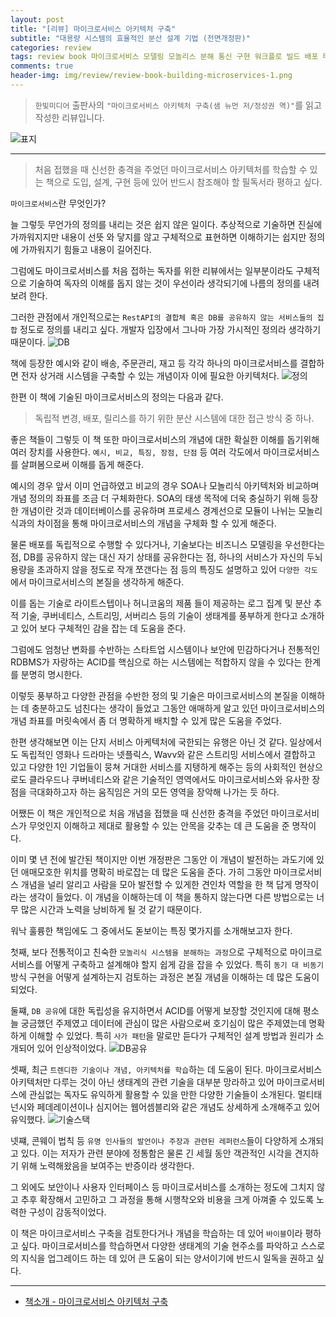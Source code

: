 ```yaml
---  
layout: post  
title: "[리뷰] 마이크로서비스 아키텍처 구축"  
subtitle: "대용량 시스템의 효율적인 분산 설계 기법 (전면개정판)"  
categories: review  
tags: review book 마이크로서비스 모델링 모놀리스 분해 통신 구현 워크플로 빌드 배포 테스트 관찰가능성 보안 회복탄력성 확장 팀원      
comments: true  
header-img: img/review/review-book-building-microservices-1.png
---  
```

  
> `한빛미디어` 출판사의 `"마이크로서비스 아키텍처 구축(샘 뉴먼 저/정성권 역)"`를 읽고 작성한 리뷰입니다.  

![표지](https://telegeam.github.io/assets/img/review/review-book-building-microservices-1.png)  

---

> 처음 접했을 때 신선한 충격을 주었던 마이크로서비스 아키텍처를 학습할 수 있는 책으로 도입, 설계, 구현 등에 있어 반드시 참조해야 할 필독서라 평하고 싶다.

`마이크로서비스`란 무엇인가?

늘 그렇듯 무언가의 정의를 내리는 것은 쉽지 않은 일이다. 추상적으로 기술하면 진실에 가까워지지만 내용이 선뜻 와 닿지를 않고 구체적으로 표현하면 이해하기는 쉽지만 정의에 가까워지기 힘들고 내용이 길어진다. 

그럼에도 마이크로서비스를 처음 접하는 독자를 위한 리뷰에서는 일부분이라도 구체적으로 기술하여 독자의 이해를 돕지 않는 것이 우선이라 생각되기에 나름의 정의를 내려보려 한다. 

그러한 관점에서 개인적으로는 `RestAPI의 결합체 혹은 DB를 공유하지 않는 서비스들의 집합` 정도로 정의를 내리고 싶다. 개발자 입장에서 그나마 가장 가시적인 정의라 생각하기 때문이다. 
![DB](https://telegeam.github.io/assets/img/review/review-book-building-microservices-3.png)  

책에 등장한 예시와 같이 배송, 주문관리, 재고 등 각각 하나의 마이크로서비스를 결합하면 전자 상거래 시스템을 구축할 수 있는 개념이자 이에 필요한 아키텍처다.
![정의](https://telegeam.github.io/assets/img/review/review-book-building-microservices-2.png)  

한편 이 책에 기술된 마이크로서비스의 정의는 다음과 같다.

> 독립적 변경, 배포, 릴리스를 하기 위한 분산 시스템에 대한 접근 방식 중 하나.

좋은 책들이 그렇듯 이 책 또한 마이크로서비스의 개념에 대한 확실한 이해를 돕기위해 여러 장치를 사용한다. `예시, 비교, 특징, 장점, 단점` 등 여러 각도에서 마이크로서비스를 살펴봄으로써 이해를 돕게 해준다. 

예시의 경우 앞서 이미 언급하였고 비교의 경우 SOA나 모놀리식 아키텍처와 비교하며 개념 정의의 좌표를 조금 더 구체화한다. SOA의 태생 목적에 더욱 충실하기 위해 등장한 개념이란 것과 데이터베이스를 공유하며 프로세스 경계선으로 모듈이 나뉘는 모놀리식과의 차이점을 통해 마이크로서비스의 개념을 구체화 할 수 있게 해준다.

물론 배포를 독립적으로 수행할 수 있다거나, 기술보다는 비즈니스 모델링을 우선한다는 점, DB를 공유하지 않는 대신 자기 상태를 공유한다는 점, 하나의 서비스가 자신의 두뇌 용량을 초과하지 않을 정도로 작개 쪼갠다는 점 등의 특징도 설명하고 있어 `다양한 각도`에서 마이크로서비스의 본질을 생각하게 해준다.

이를 돕는 기술로 라이트스텝이나 허니코움의 제품 들이 제공하는 로그 집계 및 분산 추적 기술, 쿠버네티스, 스트리밍, 서버리스 등의 기술이 생태계를 풍부하게 한다고 소개하고 있어 보다 구체적인 감을 잡는 데 도움을 준다.

그럼에도 엄청난 변화를 수반하는 스타트업 시스템이나 보안에 민감하다거나 전통적인 RDBMS가 자랑하는 ACID를 핵심으로 하는 시스템에는 적합하지 않을 수 있다는 한계를 분명히 명시한다. 

이렇듯 풍부하고 다양한 관점을 수반한 정의 및 기술은 마이크로서비스의 본질을 이해하는 데 충분하고도 넘친다는 생각이 들었고 그동안 애매하게 알고 있던 마이크로서비스의 개념 좌표를 머릿속에서 좀 더 명확하게 배치할 수 있게 많은 도움을 주었다.

한편 생각해보면 이는 단지 서비스 아케텍처에 국한되는 유행은 아닌 것 같다. 일상에서도 독립적인 영화나 드라마는 넷플릭스, Wavv와 같은 스트리밍 서비스에서 결합하고 있고 다양한 1인 기업들이 뭉쳐 거대한 서비스를 지탱하게 해주는 등의 사회적인 현상으로도 클라우드나 쿠버네티스와 같은 기술적인 영역에서도 마이크로서비스와 유사한 장점을 극대화하고자 하는 움직임은 거의 모든 영역을 장악해 나가는 듯 하다.

어쨌든 이 책은 개인적으로 처음 개념을 접했을 때 신선한 충격을 주었던 마이크로서비스가 무엇인지 이해하고 제대로 활용할 수 있는 안목을 갖추는 데 큰 도움을 준 명작이다. 

이미 몇 년 전에 발간된 책이지만 이번 개정판은 그동안 이 개념이 발전하는 과도기에 있던 애매모호한 위치를 명확히 바로잡는 데 많은 도움을 준다. 가히 그동안 마이크로서비스 개념을 널리 알리고 사람을 모아 발전할 수 있게한 견인차 역할을 한 책 답게 명작이라는 생각이 들었다. 이 개념을 이해하는데 이 책을 통하지 않는다면 다른 방법으로는 너무 많은 시간과 노력을 낭비하게 될 것 같기 때문이다.

워낙 훌륭한 책임에도 그 중에서도 돋보이는 특징 몇가지를 소개해보고자 한다. 

첫째, 보다 전통적이고 친숙한 `모놀리식 시스템을 분해하는 과정`으로 구체적으로 마이크로서비스를 어떻게 구축하고 설계해야 할지 쉽게 감을 잡을 수 있었다. 특히 `동기 대 비동기` 방식 구현을 어떻게 설계하는지 검토하는 과정은 본질 개념을 이해하는 데 많은 도움이 되었다. 

둘쨰, `DB 공유`에 대한 독립성을 유지하면서 ACID를 어떻게 보장할 것인지에 대해 평소 늘 궁금했던 주제였고 데이터에 관심이 많은 사람으로써 호기심이 많은 주제였는데 명확하게 이해할 수 있었다. 특히 `사가 패턴`을 말로만 듣다가 구체적인 설계 방법과 원리가 소개되어 있어 인상적이었다. 
![DB공유](https://telegeam.github.io/assets/img/review/review-book-building-microservices-4.png)  

셋째, 최근 `트렌디한 기술이나 개념, 아키텍처를 학습`하는 데 도움이 된다. 마이크로서비스 아키텍처만 다루는 것이 아닌 생태계의 관련 기술을 대부분 망라하고 있어 마이크로서비스에 관심없는 독자도 유익하게 활용할 수 있을 만한 다양한 기술들이 소개된다. 멀티태넌시와 페데레이션이나 심지어는 웹어셈블리와 같은 개념도 상세하게 소개해주고 있어 유익했다.
![기술스택](https://telegeam.github.io/assets/img/review/review-book-building-microservices-5.png)  

넷쨰, 콘웨이 법칙 등 `유명 인사들의 발언이나 주장과 관련된 레퍼런스`들이 다양하게 소개되고 있다. 이는 저자가 관련 분야에 정통함은 물론 긴 세월 동안 객관적인 시각을 견지하기 위해 노력해왔음을 보여주는 반증이라 생각한다. 

그 외에도 보안이나 사용자 인터페이스 등 마이크로서비스를 소개하는 정도에 그치지 않고 추후 확장해서 고민하고 그 과정을 통해 시행착오와 비용을 크게 아껴줄 수 있도록 노력한 구성이 감동적이었다. 

이 책은 마이크로서비스 구축을 검토한다거나 개념을 학습하는 데 있어 `바이블`이라 평하고 싶다. 마이크로서비스를 학습하면서 다양한 생태계의 기술 현주소를 파악하고 스스로의 지식을 업그레이드 하는 데 있어 큰 도움이 되는 양서이기에 반드시 일독을 권하고 싶다. 

---

* [책소개 - 마이크로서비스 아키텍처 구축](https://www.yes24.com/Product/Goods/119319406)
